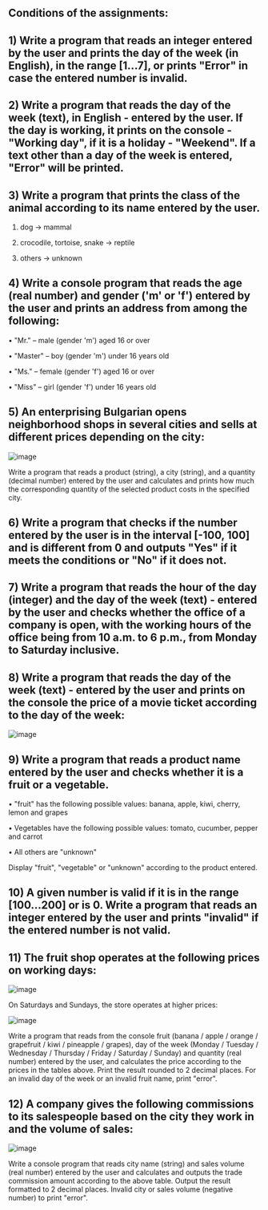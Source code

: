 ## Conditions of the assignments:

## 1) Write a program that reads an integer entered by the user and prints the day of the week (in English), in the range [1...7], or prints "Error" in case the entered number is invalid.

## 2) Write a program that reads the day of the week (text), in English - entered by the user. If the day is working, it prints on the console - "Working day", if it is a holiday - "Weekend". If a text other than a day of the week is entered, "Error" will be printed.

## 3) Write a program that prints the class of the animal according to its name entered by the user.

1. dog -> mammal

2. crocodile, tortoise, snake -> reptile

3. others -> unknown

## 4) Write a console program that reads the age (real number) and gender ('m' or 'f') entered by the user and prints an address from among the following:

• "Mr." – male (gender 'm') aged 16 or over

• "Master" – boy (gender 'm') under 16 years old

• "Ms." – female (gender 'f') aged 16 or over

• "Miss" – girl (gender 'f') under 16 years old

## 5) An enterprising Bulgarian opens neighborhood shops in several cities and sells at different prices depending on the city:

![image](https://user-images.githubusercontent.com/117260079/221256414-fd50bede-6f84-4d75-9921-5cadf8cb1997.png)

Write a program that reads a product (string), a city (string), and a quantity (decimal number) entered by the user and calculates and prints how much the corresponding quantity of the selected product costs in the specified city.

## 6) Write a program that checks if the number entered by the user is in the interval [-100, 100] and is different from 0 and outputs "Yes" if it meets the conditions or "No" if it does not.

## 7) Write a program that reads the hour of the day (integer) and the day of the week (text) - entered by the user and checks whether the office of a company is open, with the working hours of the office being from 10 a.m. to 6 p.m., from Monday to Saturday inclusive.

## 8) Write a program that reads the day of the week (text) - entered by the user and prints on the console the price of a movie ticket according to the day of the week:

![image](https://user-images.githubusercontent.com/117260079/221256766-a2e85ba3-8288-4861-a254-2b04b94b8643.png)

## 9) Write a program that reads a product name entered by the user and checks whether it is a fruit or a vegetable.

• "fruit" has the following possible values: banana, apple, kiwi, cherry, lemon and grapes

• Vegetables have the following possible values: tomato, cucumber, pepper and carrot

• All others are "unknown"

Display "fruit", "vegetable" or "unknown" according to the product entered.

## 10) A given number is valid if it is in the range [100…200] or is 0. Write a program that reads an integer entered by the user and prints "invalid" if the entered number is not valid.

## 11) The fruit shop operates at the following prices on working days:

![image](https://user-images.githubusercontent.com/117260079/221257084-d3e00775-e8ac-4f32-814f-9d158bdfd735.png)

On Saturdays and Sundays, the store operates at higher prices: 

![image](https://user-images.githubusercontent.com/117260079/221257744-492781e0-a254-49ea-984a-57ab9f243968.png)

Write a program that reads from the console fruit (banana / apple / orange / grapefruit / kiwi / pineapple / grapes), day of the week (Monday / Tuesday / Wednesday / Thursday / Friday / Saturday / Sunday) and quantity (real number) entered by the user, and calculates the price according to the prices in the tables above. Print the result rounded to 2 decimal places. For an invalid day of the week or an invalid fruit name, print "error".

## 12) A company gives the following commissions to its salespeople based on the city they work in and the volume of sales:

![image](https://user-images.githubusercontent.com/117260079/221257688-268bcb5d-2fd3-484f-b3be-fd89c9d730bf.png)

Write a console program that reads city name (string) and sales volume (real number) entered by the user and calculates and outputs the trade commission amount according to the above table. Output the result formatted to 2 decimal places. Invalid city or sales volume (negative number) to print "error".
